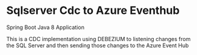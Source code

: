 # Sqlserver Cdc to Azure Eventhub

Spring Boot Java 8 Application

This is a CDC implementation using DEBEZIUM to listening changes from the SQL Server and then sending those changes to the Azure Event Hub
